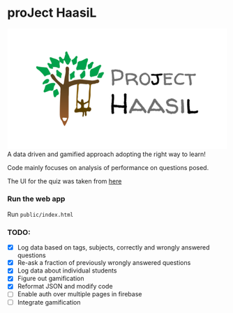 # proJect HaasiL
![logo](standard_whitebg.png)
A data driven and gamified approach adopting the right way to learn!

Code mainly focuses on analysis of performance on questions posed.

The UI for the quiz was taken from [here](https://codepen.io/gcarino/pen/LDgtn)  

### Run the web app
Run `public/index.html`

### TODO: 
- [x] Log data based on tags, subjects, correctly and wrongly answered questions  
- [x] Re-ask a fraction of previously wrongly answered questions  
- [x] Log data about individual students  
- [x] Figure out gamification  
- [x] Reformat JSON and modify code  
- [ ] Enable auth over multiple pages in firebase
- [ ] Integrate gamification   
